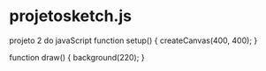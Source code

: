 # projetosketch.js
projeto 2 do javaScript
function setup() {
  createCanvas(400, 400);
}

function draw() {
  background(220);
}
